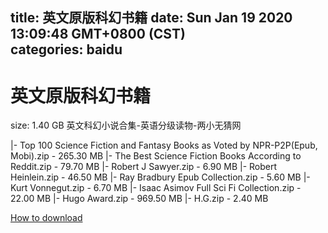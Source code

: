 
title: 英文原版科幻书籍
date: Sun Jan 19 2020 13:09:48 GMT+0800 (CST)    
categories: baidu
---

# 英文原版科幻书籍
size: 1.40 GB
 英文科幻小说合集-英语分级读物-两小无猜网
 
|- Top 100 Science Fiction and Fantasy Books as Voted by NPR-P2P(Epub, Mobi).zip - 265.30 MB
|- The Best Science Fiction Books According to Reddit.zip - 79.70 MB
|- Robert J Sawyer.zip - 6.90 MB
|- Robert Heinlein.zip - 46.50 MB
|- Ray Bradbury Epub Collection.zip - 5.60 MB
|- Kurt Vonnegut.zip - 6.70 MB
|- Isaac Asimov Full Sci Fi Collection.zip - 22.00 MB
|- Hugo Award.zip - 969.50 MB
|- H.G.zip - 2.40 MB

[How to download](https://bpcam.bemobtrk.com/go/2ceec3aa-1ca2-46d6-b9ff-aaa5c184517c?jno=797)